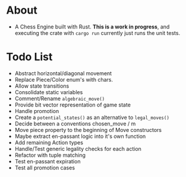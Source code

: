 # About
* A Chess Engine built with Rust. **This is a work in progress**, and executing the crate with `cargo run` currently just runs the unit tests.

# Todo List
* Abstract horizontal/diagonal movement
* Replace Piece/Color enum's with chars.
* Allow state transitions
* Consolidate static variables
* Comment/Rename `algebraic_move()`
* Provide bit vector representation of game state
* Handle promotion
* Create a `potential_states()` as an alternative to `legal_moves()`
* Decide between a conventions chosen_move / m
* Move piece property to the beginning of Move constructors
* Maybe extract en-passant logic into it's own function
* Add remaining Action types
* Handle/Test generic legality checks for each action
* Refactor with tuple matching
* Test en-passant expiration
* Test all promotion cases
